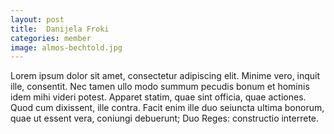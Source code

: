 ```yaml
---
layout: post
title:  Danijela Froki
categories: member
image: almos-bechtold.jpg
---
```

Lorem ipsum dolor sit amet, consectetur adipiscing elit. Minime vero, inquit ille, consentit. Nec tamen ullo modo summum pecudis bonum et hominis idem mihi videri potest. Apparet statim, quae sint officia, quae actiones. Quod cum dixissent, ille contra. Facit enim ille duo seiuncta ultima bonorum, quae ut essent vera, coniungi debuerunt; Duo Reges: constructio interrete.
